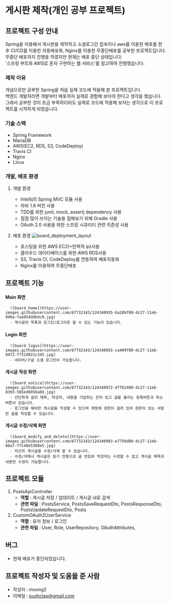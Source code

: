 # 게시판 제작(개인 공부 프로젝트)

## 프로젝트 구성 안내 
Spring을 이용해서 게시판을 제작하고 소셜로그인 접속이나 aws를 이용한 배포를 한 후 CI/CD를 이용한 자동배포화, Nginx를 이용한 무중단배포를 공부한 프로젝트입니다.<br>
무중단 배포까지 진행을 하였지만 현재는 배포 중단 상태입니다. <br>
'스프링 부트와 AWS로 혼자 구현하는 웹 서비스'를 참고하여 진행했습니다. <br>

### 제작 이유
개념으로만 공부한 Spring을 처음 실제 코드에 적용해 본 프로젝트입니다.<br>
백엔드 개발자라면 개발부터 배포까지 실제로 경험해 보아야 한다고 생각을 했습니다. 그래서 공부한 것이 조금 부족하더라도 실제로 코드에 적용해 보자는 생각으로 이 프로젝트를 시작하게 되었습니다.<br>

### 기술 스택
- Spring Framework
- MariaDB
- AWS(EC2, RDS, S3, CodeDeploy)
- Travis CI
- Nginx
- Linux

### 개발, 배포 환경
1. 개발 환경
   - Intellij의 Spring MVC 모듈 사용
   - 자바 1.8 버전 사용
   - TDD를 위한 junit, mock, assertj dependency 사용
   - 점점 많이 쓰이는 기술을 접해보기 위해 Gradle 사용
   - OAuth 2.0 사용을 위한 스프링 시큐리티 관련 의존성 사용

2. 배포 환경
  ![board_deployment_layout](https://user-images.githubusercontent.com/67732143/124348635-ee02e580-dc25-11eb-8ffb-34fc5e02855a.jpg)
  
   - 호스팅을 위한 AWS EC2(+탄력적 ip)사용
   - 클라우드 데이터베이스를 위한 AWS RDS사용
   - S3, Travis CI, CodeDeploy를 연동하여 배포자동화
   - Nginx를 이용하여 무중단배포
   
## 프로젝트 기능
   <h4>Main 화면</h4>
   
      ![board_home](https://user-images.githubusercontent.com/67732143/124348935-ba28bf80-dc27-11eb-949a-faa954ddbdc0.jpg)
      - 게시글의 목록과 로그인/로그아웃 할 수 있는 기능이 있습니다.
      
   <h4>Login 화면</h4>
   
      ![board_login](https://user-images.githubusercontent.com/67732143/124348955-ca409f00-dc27-11eb-9472-f731d921c345.jpg)
      - 네이버/구글 소셜 로그인이 가능합니다.
      
   <h4>게시글 작성 화면</h4>
   
      ![board_notice](https://user-images.githubusercontent.com/67732143/124348972-d7f62480-dc27-11eb-8393-585ed6056a0d.jpg)
      - 간단하게 글의 제목, 작성자, 내용을 기입하는 칸이 있고 글을 올리는 등록버튼과 취소버튼이 있습니다. 
      - 로그인을 해야만 게시글을 작성할 수 있으며 계정에 권한이 걸려 있어 권한이 있는 사람만 글을 작성할 수 있습니다.
     
   <h4>게시글 수정/삭제 화면</h4>
   
      ![board_modify_and_delete](https://user-images.githubusercontent.com/67732143/124348983-e7756d80-dc27-11eb-86a7-f7c48e5360e5.jpg)
      - 자신의 게시글을 수정/삭제 할 수 있습니다. 
      - 수정/삭제시 게시글은 읽기 전용으로 글 번호와 작성자는 수정할 수 없고 게시글 제목과 내용만 수정이 가능합니다.
     

## 프로젝트 모듈
   1. PostsApiController
      - **역할** : 게시글 저장 / 업데이트 / 게시글 id로 검색
      - **관련 파일** : PostsService, PostsSaveRequestDto, PostsResponseDto, PostsUpdateRequestDto, Posts
   2. CustomOAuth2UserService
      - **역할** : 유저 정보 / 로그인
      - **관련 파일** : User, Role, UserRepository, OAuthAttributes, 

## 버그
   - 현재 배포가 중단되었습니다.

## 프로젝트 작성자 및 도움을 준 사람
   - 작성자 : moong2
   - 이메일 : pushclap@gmail.com
